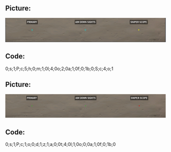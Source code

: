 ## Picture:
![alt text](https://github.com/Eliesmbr/val-crosshair/blob/main/pictures/1.PNG?raw=true)
## Code:
0;s;1;P;c;5;h;0;m;1;0l;4;0o;2;0a;1;0f;0;1b;0;S;c;4;o;1

## Picture:
![alt text](https://github.com/Eliesmbr/val-crosshair/blob/main/pictures/2.PNG?raw=true)
## Code:
0;s;1;P;c;1;o;0;d;1;z;1;a;0;0t;4;0l;1;0o;0;0a;1;0f;0;1b;0